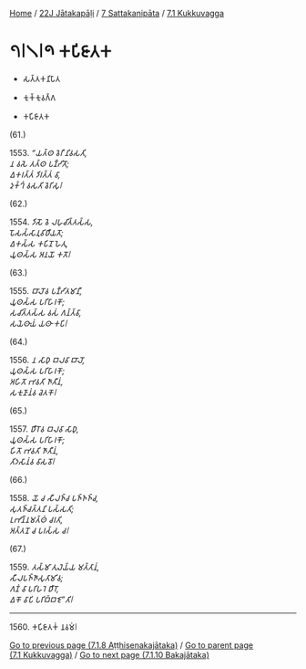 
[Home](/) / [22J Jātakapāḷi](../../../22J.md) / [7 Sattakanipāta](../../7.md) / [7.1 Kukkuvagga](../7.1.md)

# 𑁭𑁇𑁧𑁇𑁯 𑀓𑀧𑀺𑀚𑀸𑀢𑀓

* 𑀲𑀢𑁆𑀢𑀓𑀦𑀺𑀧𑀸𑀢

* 𑀓𑀼𑀓𑁆𑀓𑀼𑀯𑀕𑁆𑀕

* 𑀓𑀧𑀺𑀚𑀸𑀢𑀓

(61.)

1553\. _“𑀬𑀢𑁆𑀣 𑀯𑁂𑀭𑀻 𑀦𑀺𑀯𑀲𑀢𑀺,_  
_𑀦 𑀯𑀲𑁂 𑀢𑀢𑁆𑀣 𑀧𑀡𑁆𑀟𑀺𑀢𑁄;_  
_𑀏𑀓𑀭𑀢𑁆𑀢𑀁 𑀤𑀺𑀭𑀢𑁆𑀢𑀁 𑀯𑀸,_  
_𑀤𑀼𑀓𑁆𑀔𑀁 𑀯𑀲𑀢𑀺 𑀯𑁂𑀭𑀺𑀲𑀼𑁇_  


(62.)

1554\. _𑀤𑀺𑀲𑁄 𑀯𑁂 𑀮𑀳𑀼𑀘𑀺𑀢𑁆𑀢𑀲𑁆𑀲,_  
_𑀧𑁄𑀲𑀲𑁆𑀲𑀸𑀦𑀼𑀯𑀺𑀥𑀻𑀬𑀢𑁄;_  
_𑀏𑀓𑀲𑁆𑀲 𑀓𑀧𑀺𑀦𑁄 𑀳𑁂𑀢𑀼,_  
_𑀬𑀽𑀣𑀲𑁆𑀲 𑀅𑀦𑀬𑁄 𑀓𑀢𑁄𑁇_  


(63.)

1555\. _𑀩𑀸𑀮𑁄𑀯 𑀧𑀡𑁆𑀟𑀺𑀢𑀫𑀸𑀦𑀻,_  
_𑀬𑀽𑀣𑀲𑁆𑀲 𑀧𑀭𑀺𑀳𑀸𑀭𑀓𑁄;_  
_𑀲𑀘𑀺𑀢𑁆𑀢𑀲𑁆𑀲 𑀯𑀲𑀁 𑀕𑀦𑁆𑀢𑁆𑀯𑀸,_  
_𑀲𑀬𑁂𑀣𑀸𑀬𑀁 𑀬𑀣𑀸 𑀓𑀧𑀺𑁇_  


(64.)

1556\. _𑀦 𑀲𑀸𑀥𑀼 𑀩𑀮𑀯𑀸 𑀩𑀸𑀮𑁄,_  
_𑀬𑀽𑀣𑀲𑁆𑀲 𑀧𑀭𑀺𑀳𑀸𑀭𑀓𑁄;_  
_𑀅𑀳𑀺𑀢𑁄 𑀪𑀯𑀢𑀺 𑀜𑀸𑀢𑀻𑀦𑀁,_  
_𑀲𑀓𑀼𑀡𑀸𑀦𑀁𑀯 𑀘𑁂𑀢𑀓𑁄𑁇_  


(65.)

1557\. _𑀥𑀻𑀭𑁄𑀯 𑀩𑀮𑀯𑀸 𑀲𑀸𑀥𑀼,_  
_𑀬𑀽𑀣𑀲𑁆𑀲 𑀧𑀭𑀺𑀳𑀸𑀭𑀓𑁄;_  
_𑀳𑀺𑀢𑁄 𑀪𑀯𑀢𑀺 𑀜𑀸𑀢𑀻𑀦𑀁,_  
_𑀢𑀺𑀤𑀲𑀸𑀦𑀁𑀯 𑀯𑀸𑀲𑀯𑁄𑁇_  


(66.)

1558\. _𑀬𑁄 𑀘 𑀲𑀻𑀮𑀜𑁆𑀘 𑀧𑀜𑁆𑀜𑀜𑁆𑀘,_  
_𑀲𑀼𑀢𑀜𑁆𑀘𑀢𑁆𑀢𑀦𑀺 𑀧𑀲𑁆𑀲𑀢𑀺;_  
_𑀉𑀪𑀺𑀦𑁆𑀦𑀫𑀢𑁆𑀣𑀁 𑀘𑀭𑀢𑀺,_  
_𑀅𑀢𑁆𑀢𑀦𑁄 𑀘 𑀧𑀭𑀲𑁆𑀲 𑀘𑁇_  


(67.)

1559\. _𑀢𑀲𑁆𑀫𑀸 𑀢𑀼𑀮𑁂𑀬𑁆𑀬 𑀫𑀢𑁆𑀢𑀸𑀦𑀁,_  
_𑀲𑀻𑀮𑀧𑀜𑁆𑀜𑀸𑀲𑀼𑀢𑀸𑀫𑀺𑀯;_  
_𑀕𑀡𑀁 𑀯𑀸 𑀧𑀭𑀺𑀳𑀭𑁂 𑀥𑀻𑀭𑁄,_  
_𑀏𑀓𑁄 𑀯𑀸𑀧𑀺 𑀧𑀭𑀺𑀩𑁆𑀩𑀚𑁂”𑀢𑀺𑁇_  


---

1560\. 𑀓𑀧𑀺𑀚𑀸𑀢𑀓𑀁 𑀦𑀯𑀫𑀁𑁇



[Go to previous page (7.1.8 Aṭṭhisenakajātaka)](7.1.8.md) / [Go to parent page (7.1 Kukkuvagga)](../7.1.md) / [Go to next page (7.1.10 Bakajātaka)](7.1.10.md)


